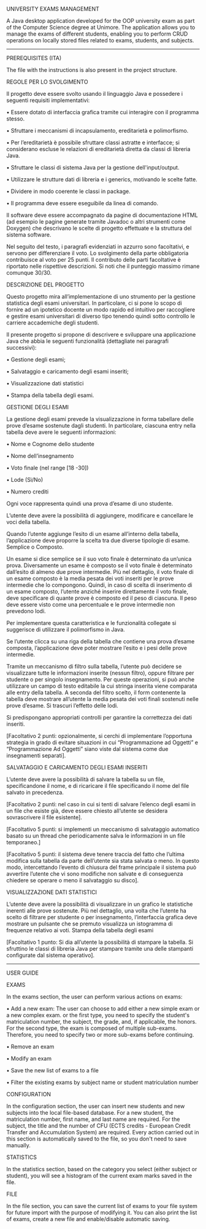 UNIVERSITY EXAMS MANAGEMENT

A Java desktop application developed for the OOP university exam as part of the Computer Science degree at Unimore. 
The application allows you to manage the exams of different students, enabling you to perform CRUD operations on locally stored files related to exams, students, and subjects.

--------------------------------------------------------------------------------------------------

PREREQUISITES (ITA)

The file with the instructions is also present in the project structure.



REGOLE PER LO SVOLGIMENTO

Il progetto deve essere svolto usando il linguaggio Java e possedere i seguenti requisiti implementativi:

  • Essere dotato di interfaccia grafica tramite cui interagire con il programma stesso.
  
  • Sfruttare i meccanismi di incapsulamento, ereditarietà e polimorfismo.
  
  • Per l’ereditarietà è possibile sfruttare classi astratte e interfacce; si considerano escluse le relazioni di ereditarietà diretta da classi di libreria Java.
  
  • Sfruttare le classi di sistema Java per la gestione dell'input/output.
  
  • Utilizzare le strutture dati di libreria e i generics, motivando le scelte fatte.
  
  • Dividere in modo coerente le classi in package.
  
  • Il programma deve essere eseguibile da linea di comando.
  
  
Il software deve essere accompagnato da pagine di documentazione HTML (ad esempio le pagine generate
tramite Javadoc o altri strumenti come Doxygen) che descrivano le scelte di progetto effettuate e la struttura
del sistema software.

Nel seguito del testo, i paragrafi evidenziati in azzurro sono facoltativi, e servono per differenziare il voto.
Lo svolgimento della parte obbligatoria contribuisce al voto per 25 punti. Il contributo delle parti facoltative
è riportato nelle rispettive descrizioni. Si noti che il punteggio massimo rimane comunque 30/30.



DESCRIZIONE DEL PROGETTO

Questo progetto mira all’implementazione di uno strumento per la gestione statistica degli esami
universitari. In particolare, ci si pone lo scopo di fornire ad un ipotetico docente un modo rapido ed intuitivo
per raccogliere e gestire esami universitari di diverso tipo tenendo quindi sotto controllo le carriere
accademiche degli studenti.

Il presente progetto si propone di descrivere e sviluppare una applicazione Java che abbia le seguenti
funzionalità (dettagliate nei paragrafi successivi):

• Gestione degli esami;

• Salvataggio e caricamento degli esami inseriti;

• Visualizzazione dati statistici

• Stampa della tabella degli esami.


GESTIONE DEGLI ESAMI

La gestione degli esami prevede la visualizzazione in forma tabellare delle prove d’esame sostenute dagli
studenti. In particolare, ciascuna entry nella tabella deve avere le seguenti informazioni:

• Nome e Cognome dello studente

• Nome dell’insegnamento

• Voto finale (nel range [18 -30])

• Lode (Sì/No)

• Numero crediti

Ogni voce rappresenta quindi una prova d’esame di uno studente.

L’utente deve avere la possibilità di aggiungere, modificare e cancellare le voci della tabella.

Quando l’utente aggiunge l’esito di un esame all’interno della tabella, l’applicazione deve proporre la scelta
tra due diverse tipologie di esame. Semplice o Composto.

Un esame si dice semplice se il suo voto finale è determinato da un’unica prova. Diversamente un esame è
composto se il voto finale è determinato dall’esito di almeno due prove intermedie. Più nel dettaglio, il voto
finale di un esame composto è la media pesata dei voti inseriti per le prove intermedie che lo compongono.
Quindi, in caso di scelta di inserimento di un esame composto, l’utente anziché inserire direttamente il voto
finale, deve specificare di quante prove è composto ed il peso di ciascuna. Il peso deve essere visto come una
percentuale e le prove intermedie non prevedono lodi.

Per implementare questa caratteristica e le funzionalità collegate si suggerisce di utilizzare il polimorfismo
in Java.

Se l’utente clicca su una riga della tabella che contiene una prova d’esame composta, l’applicazione deve
poter mostrare l’esito e i pesi delle prove intermedie.

Tramite un meccanismo di filtro sulla tabella, l’utente può decidere se visualizzare tutte le informazioni
inserite (nessun filtro), oppure filtrare per studente o per singolo insegnamento.
Per queste operazioni, si può anche utilizzare un campo di testo editabile la cui stringa inserita viene
comparata alle entry della tabella.
A seconda del filtro scelto, il form contenente la tabella deve mostrare all’utente la media pesata dei voti
finali sostenuti nelle prove d’esame. Si trascuri l’effetto delle lodi.

Si predispongano appropriati controlli per garantire la correttezza dei dati inseriti.

[Facoltativo 2 punti: opzionalmente, si cerchi di implementare l’opportuna strategia in grado di evitare
situazioni in cui “Programmazione ad Oggetti” e “Programmazione Ad Oggetti” siano viste dal sistema come
due insegnamenti separati].


SALVATAGGIO E CARICAMENTO DEGLI ESAMI INSERITI

L’utente deve avere la possibilità di salvare la tabella su un file, specificandone il nome, e di ricaricare il file
specificando il nome del file salvato in precedenza.

[Facoltativo 2 punti: nel caso in cui si tenti di salvare l’elenco degli esami in un file che esiste già, deve essere
chiesto all’utente se desidera sovrascrivere il file esistente].

[Facoltativo 5 punti: si implementi un meccanismo di salvataggio automatico basato su un thread che
periodicamente salva le informazioni in un file temporaneo.]

[Facoltativo 5 punti: il sistema deve tenere traccia del fatto che l’ultima modifica sulla tabella da parte
dell’utente sia stata salvata o meno. In questo modo, intercettando l’evento di chiusura del frame principale
il sistema può avvertire l’utente che vi sono modifiche non salvate e di conseguenza chiedere se operare o
meno il salvataggio su disco].


VISUALIZZAZIONE DATI STATISTICI

L’utente deve avere la possibilità di visualizzare in un grafico le statistiche inerenti alle prove sostenute. Più
nel dettaglio, una volta che l’utente ha scelto di filtrare per studente o per insegnamento, l’interfaccia grafica
deve mostrare un pulsante che se premuto visualizza un istogramma di frequenze relativo ai voti.
Stampa della tabella degli esami

[Facoltativo 1 punto: Si dia all’utente la possibilità di stampare la tabella. Si sfruttino le classi di libreria Java
per stampare tramite una delle stampanti configurate dal sistema operativo].

--------------------------------------------------------------------------------------------------

USER GUIDE

EXAMS

In the exams section, the user can perform various actions on exams:

• Add a new exam: The user can choose to add either a new simple exam or a new complex exam. 
or the first type, you need to specify the student's matriculation number, the subject, the grade, and, if applicable, the honors. 
For the second type, the exam is composed of multiple sub-exams. Therefore, you need to specify two or more sub-exams before continuing.

• Remove an exam

• Modify an exam

• Save the new list of exams to a file

• Filter the existing exams by subject name or student matriculation number

CONFIGURATION

In the configuration section, the user can insert new students and new subjects into the local file-based database. 
For a new student, the matriculation number, first name, and last name are required. For the subject, the title and the number of CFU (ECTS credits - European Credit Transfer and Accumulation System) are required. 
Every action carried out in this section is automatically saved to the file, so you don't need to save manually.

STATISTICS

In the statistics section, based on the category you select (either subject or student), you will see a histogram of the current exam marks saved in the file.

FILE

In the file section, you can save the current list of exams to your file system for future import with the purpose of modifying it. You can also print the list of exams, create a new file and enable/disable automatic saving.
